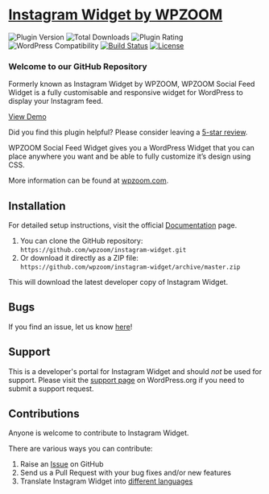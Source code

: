 # [Instagram Widget by WPZOOM](https://www.wpzoom.com/plugins/instagram-widget/) #

![Plugin Version](https://img.shields.io/wordpress/plugin/v/instagram-widget-by-wpzoom.svg?maxAge=2592000) ![Total Downloads](https://img.shields.io/wordpress/plugin/dt/instagram-widget-by-wpzoom.svg?maxAge=2592000) ![Plugin Rating](https://img.shields.io/wordpress/plugin/r/instagram-widget-by-wpzoom.svg?maxAge=2592000) ![WordPress Compatibility](https://img.shields.io/wordpress/v/instagram-widget-by-wpzoom.svg?maxAge=2592000) [![Build Status](https://img.shields.io/travis/wpzoom/instagram-widget/master.svg?maxAge=2592000)](https://travis-ci.org/wpzoom/instagram-widget) [![License](https://img.shields.io/badge/license-GPL--2.0%2B-red.svg)](https://github.com/wpzoom/instagram-widget/blob/master/LICENSE)

### Welcome to our GitHub Repository

Formerly known as Instagram Widget by WPZOOM, WPZOOM Social Feed Widget is a fully customisable and responsive widget for WordPress to display your Instagram feed.

[View Demo](https://demo.wpzoom.com/instagram-widget/)

Did you find this plugin helpful? Please consider leaving a [5-star review](https://wordpress.org/support/view/plugin-reviews/instagram-widget-by-wpzoom).

WPZOOM Social Feed Widget gives you a WordPress Widget that you can place anywhere you want and be able to fully customize it’s design using CSS.

More information can be found at [wpzoom.com](https://www.wpzoom.com/plugins/instagram-widget/).

## Installation ##

For detailed setup instructions, visit the official [Documentation](https://www.wpzoom.com/documentation/instagram-widget/) page.

1. You can clone the GitHub repository: `https://github.com/wpzoom/instagram-widget.git`
2. Or download it directly as a ZIP file: `https://github.com/wpzoom/instagram-widget/archive/master.zip`

This will download the latest developer copy of Instagram Widget.

## Bugs ##
If you find an issue, let us know [here](https://github.com/wpzoom/instagram-widget/issues)!

## Support ##
This is a developer's portal for Instagram Widget and should _not_ be used for support. Please visit the [support page](https://wordpress.org/support/plugin/instagram-widget-by-wpzoom/) on WordPress.org if you need to submit a support request.

## Contributions ##
Anyone is welcome to contribute to Instagram Widget.

There are various ways you can contribute:

1. Raise an [Issue](https://github.com/wpzoom/instagram-widget/issues) on GitHub
2. Send us a Pull Request with your bug fixes and/or new features
3. Translate Instagram Widget into [different languages](https://translate.wordpress.org/projects/wp-plugins/instagram-widget-by-wpzoom/)
